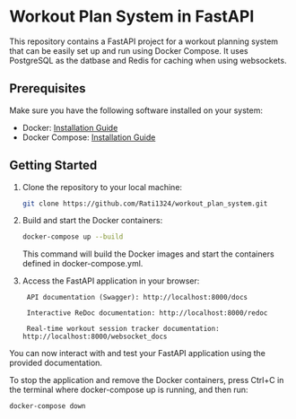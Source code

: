 # Workout Plan System in FastAPI

This repository contains a FastAPI project for a workout planning system that can be easily set up and run using Docker Compose.
It uses PostgreSQL as the datbase and Redis for caching when using websockets.

## Prerequisites

Make sure you have the following software installed on your system:

- Docker: [Installation Guide](https://docs.docker.com/get-docker/)
- Docker Compose: [Installation Guide](https://docs.docker.com/compose/install/)

## Getting Started

1. Clone the repository to your local machine:

   ```bash
   git clone https://github.com/Rati1324/workout_plan_system.git
   ```
2. Build and start the Docker containers:

   ```bash
   docker-compose up --build
   ```
   This command will build the Docker images and start the containers defined in docker-compose.yml.

3. Access the FastAPI application in your browser:

        API documentation (Swagger): http://localhost:8000/docs

        Interactive ReDoc documentation: http://localhost:8000/redoc
    
        Real-time workout session tracker documentation: http://localhost:8000/websocket_docs 

You can now interact with and test your FastAPI application using the provided documentation.

To stop the application and remove the Docker containers, press Ctrl+C in the terminal where docker-compose up is running, and then run:
   
   ```bash
   docker-compose down
   
